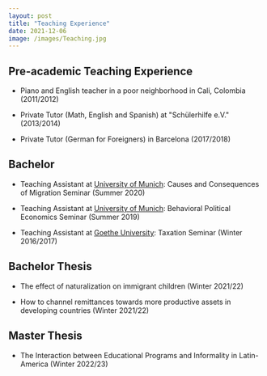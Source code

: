 ```yaml
---
layout: post
title: "Teaching Experience"
date: 2021-12-06
image: /images/Teaching.jpg
---
```


## Pre-academic Teaching Experience

- Piano and English teacher in a poor neighborhood in Cali, Colombia (2011/2012)

- Private Tutor (Math, English and Spanish) at "Schülerhilfe e.V." (2013/2014)

- Private Tutor (German for Foreigners) in Barcelona (2017/2018)

## Bachelor 

- Teaching Assistant at [University of Munich](https://www.en.econ.uni-muenchen.de/index.html): Causes and Consequences of Migration Seminar (Summer 2020)

- Teaching Assistant at [University of Munich](https://www.en.econ.uni-muenchen.de/index.html): Behavioral Political Economics Seminar (Summer 2019) 

- Teaching Assistant at [Goethe University](https://www.wiwi.uni-frankfurt.de/startseite.html): Taxation Seminar (Winter 2016/2017) 

## Bachelor Thesis 

- The effect of naturalization on immigrant children (Winter 2021/22) 

- How to channel remittances towards more productive assets in developing countries (Winter 2021/22)

## Master Thesis

- The Interaction between Educational Programs and Informality in Latin-America (Winter 2022/23)
